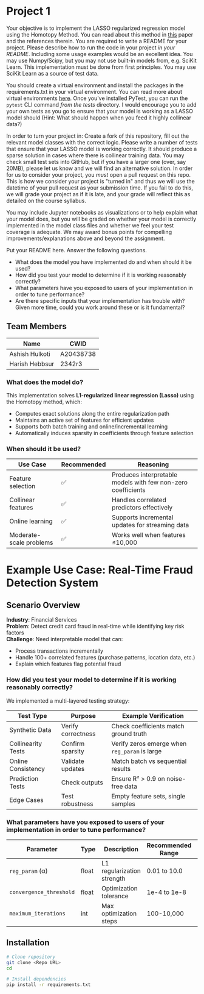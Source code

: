 # Project 1 

Your objective is to implement the LASSO regularized regression model using the Homotopy Method. You can read about this method in [this](https://people.eecs.berkeley.edu/~elghaoui/Pubs/hom_lasso_NIPS08.pdf) paper and the references therein. You are required to write a README for your project. Please describe how to run the code in your project *in your README*. Including some usage examples would be an excellent idea. You may use Numpy/Scipy, but you may not use built-in models from, e.g. SciKit Learn. This implementation must be done from first principles. You may use SciKit Learn as a source of test data.

You should create a virtual environment and install the packages in the requirements.txt in your virtual environment. You can read more about virtual environments [here](https://docs.python.org/3/library/venv.html). Once you've installed PyTest, you can run the `pytest` CLI command *from the tests* directory. I would encourage you to add your own tests as you go to ensure that your model is working as a LASSO model should (Hint: What should happen when you feed it highly collinear data?)

In order to turn your project in: Create a fork of this repository, fill out the relevant model classes with the correct logic. Please write a number of tests that ensure that your LASSO model is working correctly. It should produce a sparse solution in cases where there is collinear training data. You may check small test sets into GitHub, but if you have a larger one (over, say 20MB), please let us know and we will find an alternative solution. In order for us to consider your project, you *must* open a pull request on this repo. This is how we consider your project is "turned in" and thus we will use the datetime of your pull request as your submission time. If you fail to do this, we will grade your project as if it is late, and your grade will reflect this as detailed on the course syllabus. 

You may include Jupyter notebooks as visualizations or to help explain what your model does, but you will be graded on whether your model is correctly implemented in the model class files and whether we feel your test coverage is adequate. We may award bonus points for compelling improvements/explanations above and beyond the assignment.

Put your README here. Answer the following questions.

* What does the model you have implemented do and when should it be used?
* How did you test your model to determine if it is working reasonably correctly?
* What parameters have you exposed to users of your implementation in order to tune performance? 
* Are there specific inputs that your implementation has trouble with? Given more time, could you work around these or is it fundamental?

## Team Members
| Name            | CWID      |
|-----------------|-----------|
| Ashish Hulkoti  | A20438738 |
| Harish Hebbsur  | 2342r3    |

### What does the model do?
This implementation solves **L1-regularized linear regression (Lasso)** using the Homotopy method, which:
- Computes exact solutions along the entire regularization path
- Maintains an active set of features for efficient updates
- Supports both batch training and online/incremental learning
- Automatically induces sparsity in coefficients through feature selection

### When should it be used?

| Use Case | Recommended | Reasoning |
|----------|-------------|-----------|
| Feature selection | ✅ | Produces interpretable models with few non-zero coefficients |
| Collinear features | ✅ | Handles correlated predictors effectively |
| Online learning | ✅ | Supports incremental updates for streaming data |
| Moderate-scale problems | ✅ | Works well when features ≤10,000 |

# Example Use Case: Real-Time Fraud Detection System

## Scenario Overview
**Industry**: Financial Services  
**Problem**: Detect credit card fraud in real-time while identifying key risk factors  
**Challenge**: Need interpretable model that can:
- Process transactions incrementally
- Handle 100+ correlated features (purchase patterns, location data, etc.)
- Explain which features flag potential fraud

### How did you test your model to determine if it is working reasonably correctly?

We implemented a multi-layered testing strategy:

| Test Type | Purpose | Example Verification |
|-----------|---------|----------------------|
| Synthetic Data | Verify correctness | Check coefficients match ground truth |
| Collinearity Tests | Confirm sparsity | Verify zeros emerge when `reg_param` is large |
| Online Consistency | Validate updates | Match batch vs sequential results |
| Prediction Tests | Check outputs | Ensure R² > 0.9 on noise-free data |
| Edge Cases | Test robustness | Empty feature sets, single samples |

### What parameters have you exposed to users of your implementation in order to tune performance?

| Parameter | Type | Description | Recommended Range | Default |
|-----------|------|-------------|-------------------|---------|
| `reg_param` (α) | float | L1 regularization strength | 0.01 to 10.0 | 1.0 |
| `convergence_threshold` | float | Optimization tolerance | 1e-4 to 1e-8 | 1e-6 |
| `maximum_iterations` | int | Max optimization steps | 100-10,000 | 1000 |


## Installation

```bash
# Clone repository
git clone <Repo URL>
cd 

# Install dependencies
pip install -r requirements.txt
